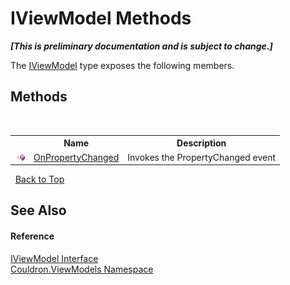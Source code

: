 # IViewModel Methods
 _**\[This is preliminary documentation and is subject to change.\]**_

The <a href="T_Couldron_ViewModels_IViewModel">IViewModel</a> type exposes the following members.


## Methods
&nbsp;<table><tr><th></th><th>Name</th><th>Description</th></tr><tr><td>![Public method](media/pubmethod.gif "Public method")</td><td><a href="M_Couldron_ViewModels_IViewModel_OnPropertyChanged">OnPropertyChanged</a></td><td>
Invokes the PropertyChanged event</td></tr></table>&nbsp;
<a href="#iviewmodel-methods">Back to Top</a>

## See Also


#### Reference
<a href="T_Couldron_ViewModels_IViewModel">IViewModel Interface</a><br /><a href="N_Couldron_ViewModels">Couldron.ViewModels Namespace</a><br />